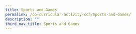 ```yaml
---
title: Sports and Games
permalink: /co-curricular-activity-cca/Sports-and-Games/
description: ""
third_nav_title: Sports and Games
---
```

